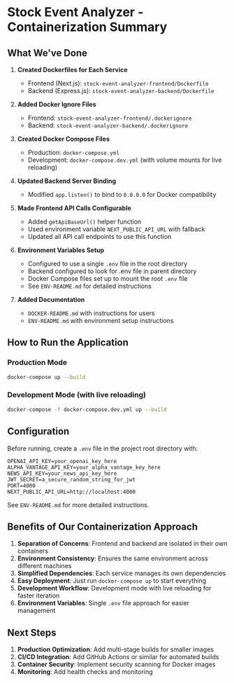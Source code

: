 # Stock Event Analyzer - Containerization Summary

## What We've Done

1. **Created Dockerfiles for Each Service**
   - Frontend (Next.js): `stock-event-analyzer-frontend/Dockerfile`
   - Backend (Express.js): `stock-event-analyzer-backend/Dockerfile`

2. **Added Docker Ignore Files**
   - Frontend: `stock-event-analyzer-frontend/.dockerignore`
   - Backend: `stock-event-analyzer-backend/.dockerignore`

3. **Created Docker Compose Files**
   - Production: `docker-compose.yml` 
   - Development: `docker-compose.dev.yml` (with volume mounts for live reloading)

4. **Updated Backend Server Binding**
   - Modified `app.listen()` to bind to `0.0.0.0` for Docker compatibility

5. **Made Frontend API Calls Configurable**
   - Added `getApiBaseUrl()` helper function
   - Used environment variable `NEXT_PUBLIC_API_URL` with fallback
   - Updated all API call endpoints to use this function

6. **Environment Variables Setup**
   - Configured to use a single `.env` file in the root directory
   - Backend configured to look for .env file in parent directory
   - Docker Compose files set up to mount the root `.env` file
   - See `ENV-README.md` for detailed instructions

7. **Added Documentation**
   - `DOCKER-README.md` with instructions for users
   - `ENV-README.md` with environment setup instructions

## How to Run the Application

### Production Mode

```bash
docker-compose up --build
```

### Development Mode (with live reloading)

```bash
docker-compose -f docker-compose.dev.yml up --build
```

## Configuration

Before running, create a `.env` file in the project root directory with:

```
OPENAI_API_KEY=your_openai_key_here
ALPHA_VANTAGE_API_KEY=your_alpha_vantage_key_here
NEWS_API_KEY=your_news_api_key_here
JWT_SECRET=a_secure_random_string_for_jwt
PORT=4000
NEXT_PUBLIC_API_URL=http://localhost:4000
```

See `ENV-README.md` for more detailed instructions.

## Benefits of Our Containerization Approach

1. **Separation of Concerns**: Frontend and backend are isolated in their own containers
2. **Environment Consistency**: Ensures the same environment across different machines
3. **Simplified Dependencies**: Each service manages its own dependencies
4. **Easy Deployment**: Just run `docker-compose up` to start everything
5. **Development Workflow**: Development mode with live reloading for faster iteration
6. **Environment Variables**: Single `.env` file approach for easier management

## Next Steps

1. **Production Optimization**: Add multi-stage builds for smaller images
2. **CI/CD Integration**: Add GitHub Actions or similar for automated builds
3. **Container Security**: Implement security scanning for Docker images
4. **Monitoring**: Add health checks and monitoring 